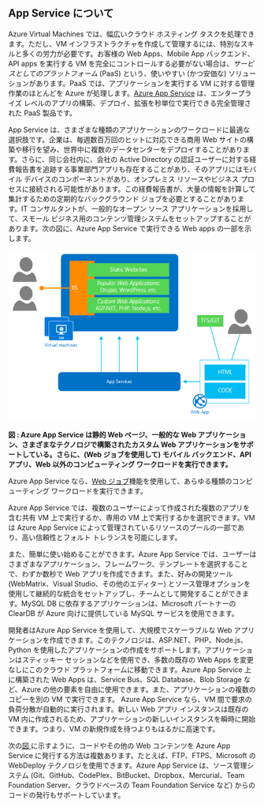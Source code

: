 <a name="tellmeas"></a>
## App Service について

Azure Virtual Machines では、幅広いクラウド ホスティング タスクを処理できます。ただし、VM インフラストラクチャを作成して管理するには、特別なスキルと多くの労力が必要です。お客様の Web Apps、Mobile App バックエンド、API apps を実行する VM を完全にコントロールする必要がない場合は、*サービスとしてのプラットフォーム* (PaaS) という、使いやすい (かつ安価な) ソリューションがあります。PaaS では、アプリケーションを実行する VM に対する管理作業のほとんどを Azure が処理します。[Azure App Service](../articles/app-service/app-service-value-prop-what-is.md) は、エンタープライズ レベルのアプリの構築、デプロイ、拡張を秒単位で実行できる完全管理された PaaS 製品です。

App Service は、さまざまな種類のアプリケーションのワークロードに最適な選択肢です。企業は、毎週数百万回のヒットに対応できる商用 Web サイトの構築や移行を望み、世界中に複数のデータセンターをデプロイすることがあります。さらに、同じ会社内に、会社の Active Directory の認証ユーザーに対する経費報告書を追跡する事業部門アプリも存在することがあり、そのアプリにはモバイル デバイスのコンポーネントがあり、オンプレミス リソースやビジネス プロセスに接続される可能性があります。この経費報告書が、大量の情報を計算して集計するための定期的なバックグラウンド ジョブを必要とすることがあります。IT コンサルタントが、一般的なオープン ソース アプリケーションを採用して、スモール ビジネス用のコンテンツ管理システムをセットアップすることがあります。次の図に、Azure App Service で実行できる Web apps の一部を示します。

<a name="appservice_diagram"></a> ![アプリ サービス図](media/app-service-choose-me-content/diagram.png)

**図 : Azure App Service は静的 Web ページ、一般的な Web アプリケーション、さまざまなテクノロジで構築されたカスタム Web アプリケーションをサポートしている。さらに、(Web ジョブを使用して) モバイル バックエンド、API アプリ、Web 以外のコンピューティング ワークロードを実行できます。**

Azure App Service なら、[Web ジョブ](../articles/app-service-web/websites-webjobs-resources.md)機能を使用して、あらゆる種類のコンピューティング ワークロードを実行できます。

Azure App Service では、複数のユーザーによって作成された複数のアプリを含む共有 VM 上で実行するか、専用の VM 上で実行するかを選択できます。VM は Azure App Service によって管理されているリソースのプールの一部であり、高い信頼性とフォルト トレランスを可能にします。

また、簡単に使い始めることができます。Azure App Service では、ユーザーはさまざまなアプリケーション、フレームワーク、テンプレートを選択することで、わずか数秒で Web アプリを作成できます。また、好みの開発ツール (WebMatrix、Visual Studio、その他のエディター) とソース管理オプションを使用して継続的な統合をセットアップし、チームとして開発することができます。MySQL DB に依存するアプリケーションは、Microsoft パートナーの ClearDB が Azure 向けに提供している MySQL サービスを使用できます。

開発者はAzure App Service を使用して、大規模でスケーラブルな Web アプリケーションを作成できます。このテクノロジは、ASP.NET、PHP、Node.js、Python を使用したアプリケーションの作成をサポートします。アプリケーションはスティッキー セッションなどを使用でき、多数の既存の Web Apps を変更なしにこのクラウド プラットフォームに移動できます。Azure App Service 上に構築された Web Apps は、Service Bus、SQL Database、Blob Storage など、Azure の他の要素を自由に使用できます。また、アプリケーションの複数のコピーを別の VM で実行できます。 Azure App Service なら、VM 間で要求の負荷分散が自動的に実行されます。新しい Web アプリ インスタンスは既存の VM 内に作成されるため、アプリケーションの新しいインスタンスを瞬時に開始できます。つまり、VM の新規作成を待つよりもはるかに高速です。

次の[図 ](#appservice_diagram)に示すように、コードやその他の Web コンテンツを Azure App Service に発行する方法は複数あります。たとえば、FTP、FTPS、Microsoft の WebDeploy テクノロジを使用できます。Azure App Service は、ソース管理システム (Git、GitHub、CodePlex、BitBucket、Dropbox、Mercurial、Team Foundation Server、クラウドベースの Team Foundation Service など) からのコードの発行もサポートしています。

<!---HONumber=AcomDC_0413_2016-->